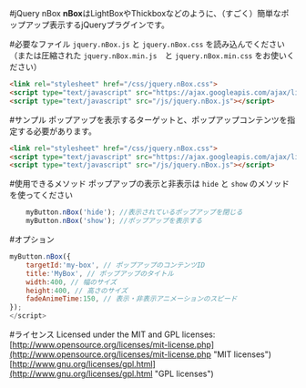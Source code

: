 #jQuery nBox
**nBox**はLightBoxやThickboxなどのように、（すごく）簡単なポップアップ表示するjQueryプラグインです。

#必要なファイル
`jquery.nBox.js` と `jquery.nBox.css` を読み込んでください  
（または圧縮された `jquery.nBox.min.js`　と `jquery.nBox.min.css` をお使いください）

```html
<link rel="stylesheet" href="/css/jquery.nBox.css">
<script type="text/javascript" src="https://ajax.googleapis.com/ajax/libs/jquery/1.9.1/jquery.min.js"></script>
<script type="text/javascript" src="/js/jquery.nBox.js"></script>
```

#サンプル
ポップアップを表示するターゲットと、ポップアップコンテンツを指定する必要があります。

```html
<link rel="stylesheet" href="/css/jquery.nBox.css">
<script type="text/javascript" src="https://ajax.googleapis.com/ajax/libs/jquery/1.9.1/jquery.min.js"></script>
<script type="text/javascript" src="/js/jquery.nBox.js"></script>
```

#使用できるメソッド
ポップアップの表示と非表示は `hide` と `show` のメソッドを使ってください

```js
    myButton.nBox('hide'); //表示されているポップアップを閉じる
    myButton.nBox('show'); //ポップアップを表示する
```

#オプション

```js
myButton.nBox({
    targetId:'my-box', // ポップアップのコンテンツID
    title:'MyBox', // ポップアップのタイトル
    width:400, // 幅のサイズ
    height:400, // 高さのサイズ
    fadeAnimeTime:150, // 表示・非表示アニメーションのスピード
});
</script>
```

#ライセンス
Licensed under the MIT and GPL licenses:  
[http://www.opensource.org/licenses/mit-license.php](http://www.opensource.org/licenses/mit-license.php "MIT licenses")  
[http://www.gnu.org/licenses/gpl.html](http://www.gnu.org/licenses/gpl.html "GPL licenses")  


